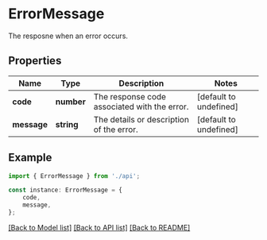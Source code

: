 # ErrorMessage

The resposne when an error occurs.

## Properties

Name | Type | Description | Notes
------------ | ------------- | ------------- | -------------
**code** | **number** | The response code associated with the error. | [default to undefined]
**message** | **string** | The details or description of the error. | [default to undefined]

## Example

```typescript
import { ErrorMessage } from './api';

const instance: ErrorMessage = {
    code,
    message,
};
```

[[Back to Model list]](../README.md#documentation-for-models) [[Back to API list]](../README.md#documentation-for-api-endpoints) [[Back to README]](../README.md)

